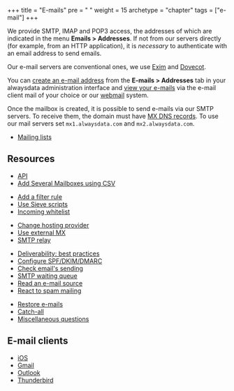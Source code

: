 +++
title = "E-mails"
pre = "<i class='fas fa-fw fa-paper-plane'></i> "
weight = 15
archetype = "chapter"
tags = ["e-mail"]
+++

We provide SMTP, IMAP and POP3 access, the addresses of which are indicated in the menu **Emails > Addresses**. If not from our servers directly (for example, from an HTTP application), it is *necessary* to authenticate with an email address to send emails.

Our e-mail servers are conventional ones, we use [Exim](https://www.exim.org/) and [Dovecot](https://www.dovecot.org/).

You can [create an e-mail address](create-an-e-mail-address) from the **E-mails > Addresses** tab in your alwaysdata administration interface and [view your e-mails](use-an-e-mail-address) via the e-mail client mail of your choice or our [webmail](https://webmail.alwaysdata.com) system.

Once the mailbox is created, it is possible to send e-mails via our SMTP servers. To receive them, the domain must have [MX DNS records](https://en.wikipedia.org/wiki/MX_record). To use our mail servers set `mx1.alwaysdata.com` and `mx2.alwaysdata.com`.

* [Mailing lists](mailing-lists)

## Resources

- [API](https://api.alwaysdata.com/v1/mailbox/doc/)
- [Add Several Mailboxes using CSV](create-mailboxes-using-csv)
* [Add a filter rule](add-a-filter-rule)
* [Use Sieve scripts](use-sieve-scripts)
* [Incoming whitelist](e-mails/whitelist)
- [Change hosting provider](./transfer-in)
- [Use external MX](domains/use-external-mx)
- [SMTP relay](e-mails/smtp-relay)
* [Deliverability: best practices](delivery)
* [Configure SPF/DKIM/DMARC](set-up-spf-dkim-dmarc)
* [Check email's sending](check-email-sending)
* [SMTP waiting queue](smtp-queue)
* [Read an e-mail source](read-an-e-mail-source)
* [React to spam mailing](react-to-spam-mailing)
- [Restore e-mails](backups/restore-e-mails)
- [Catch-all](./catch-all)
- [Miscellaneous questions](./misc)

## E-mail clients

- [iOS](clients/apple-ios)
- [Gmail](clients/gmail)
- [Outlook](clients/outlook)
- [Thunderbird](clients/thunderbird)

